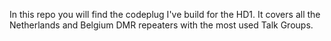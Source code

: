 In this repo you will find the codeplug I've build for the HD1.
It covers all the Netherlands and Belgium DMR repeaters with the most used Talk Groups.
